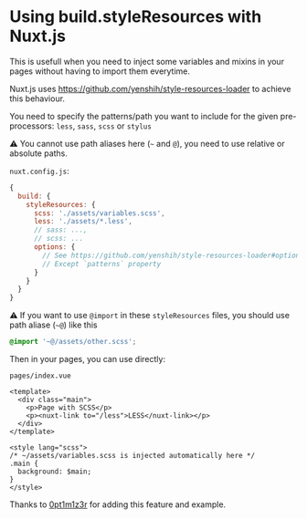 # Using build.styleResources with Nuxt.js

This is usefull when you need to inject some variables and mixins in your pages without having to import them everytime.

Nuxt.js uses https://github.com/yenshih/style-resources-loader to achieve this behaviour.

You need to specify the patterns/path you want to include for the given pre-processors: `less`, `sass`, `scss` or `stylus`

:warning: You cannot use path aliases here (`~` and `@`), you need to use relative or absolute paths.

`nuxt.config.js`:

```js
{
  build: {
    styleResources: {
      scss: './assets/variables.scss',
      less: './assets/*.less',
      // sass: ...,
      // scss: ...
      options: {
        // See https://github.com/yenshih/style-resources-loader#options
        // Except `patterns` property
      }
    }
  }
}
```

:warning: If you want to use `@import` in these `styleResources` files, you should use path aliase (`~@`) like this

```scss
@import '~@/assets/other.scss';
```

Then in your pages, you can use directly:

`pages/index.vue`

```vue
<template>
  <div class="main">
    <p>Page with SCSS</p>
    <p><nuxt-link to="/less">LESS</nuxt-link></p>
  </div>
</template>

<style lang="scss">
/* ~/assets/variables.scss is injected automatically here */
.main {
  background: $main;
}
</style>
```

Thanks to [0pt1m1z3r](https://github.com/0pt1m1z3r) for adding this feature and example.
